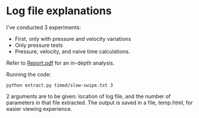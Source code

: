 # Log file explanations

I've conducted 3 experiments:
* First, only with pressure and velocity variations
* Only pressure tests
* Pressure, velocity, and naive time calculations.

Refer to [Report.pdf](Report.pdf) for an in-depth analysis.

Running the code:

	python extract.py timed/slow-swipe.txt 3

2 arguments are to be given: location of log file, and the number of parameters in that file extracted.
The output is saved in a file, temp.html, for easier viewing experience.